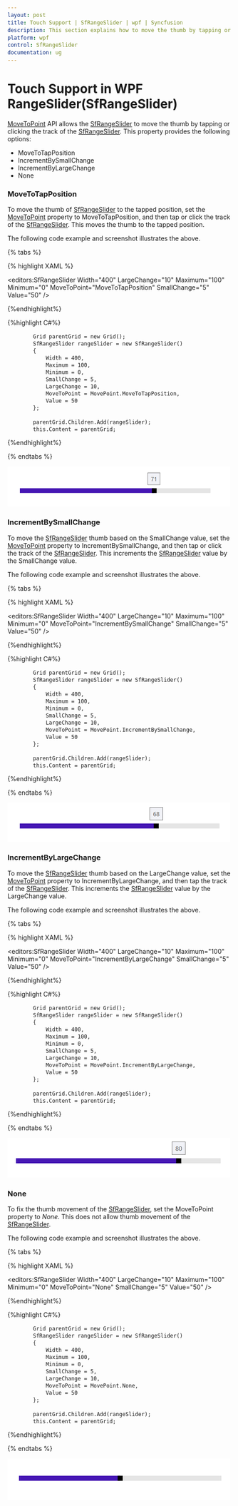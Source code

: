 ```yaml
---
layout: post
title: Touch Support | SfRangeSlider | wpf | Syncfusion
description: This section explains how to move the thumb by tapping or clicking in the Syncfusion WPF SfRangeSlider.
platform: wpf
control: SfRangeSlider 
documentation: ug
---
```


# Touch Support in WPF RangeSlider(SfRangeSlider)

[MoveToPoint](https://help.syncfusion.com/cr/wpf/Syncfusion.SfInput.Wpf~Syncfusion.Windows.Controls.Input.SfRangeSlider~MoveToPoint.html) API allows the [SfRangeSlider](https://help.syncfusion.com/cr/wpf/Syncfusion.SfInput.Wpf~Syncfusion.Windows.Controls.Input.SfRangeSlider.html) to move the thumb by tapping or clicking the track of the [SfRangeSlider](https://help.syncfusion.com/cr/wpf/Syncfusion.SfInput.Wpf~Syncfusion.Windows.Controls.Input.SfRangeSlider.html). This property provides the following options:

* MoveToTapPosition
* IncrementBySmallChange
* IncrementByLargeChange
* None

### MoveToTapPosition

To move the thumb of [SfRangeSlider](https://help.syncfusion.com/cr/wpf/Syncfusion.SfInput.Wpf~Syncfusion.Windows.Controls.Input.SfRangeSlider.html) to the tapped position, set the [MoveToPoint](https://help.syncfusion.com/cr/wpf/Syncfusion.SfInput.Wpf~Syncfusion.Windows.Controls.Input.SfRangeSlider~MoveToPoint.html) property to MoveToTapPosition, and then tap or click the track of the [SfRangeSlider](https://help.syncfusion.com/cr/wpf/Syncfusion.SfInput.Wpf~Syncfusion.Windows.Controls.Input.SfRangeSlider.html). This moves the thumb to the tapped position.

The following code example and screenshot illustrates the above.

{% tabs %}

{% highlight XAML %}

<editors:SfRangeSlider
                    Width="400"
                    LargeChange="10"
                    Maximum="100"
                    Minimum="0"
                    MoveToPoint="MoveToTapPosition"
                    SmallChange="5"
                    Value="50" />

{%endhighlight%}

{%highlight C#%}

            Grid parentGrid = new Grid();
            SfRangeSlider rangeSlider = new SfRangeSlider()
            {   
                Width = 400,
                Maximum = 100,
                Minimum = 0,
                SmallChange = 5,
                LargeChange = 10,
                MoveToPoint = MovePoint.MoveToTapPosition,
                Value = 50
            };

            parentGrid.Children.Add(rangeSlider);
            this.Content = parentGrid;

{%endhighlight%}

{% endtabs %}

![MoveToTapPosition](Touch-Support_images/Touch-Support_img1.png)

### IncrementBySmallChange

To move the [SfRangeSlider](https://help.syncfusion.com/cr/wpf/Syncfusion.SfInput.Wpf~Syncfusion.Windows.Controls.Input.SfRangeSlider.html) thumb based on the SmallChange value, set the [MoveToPoint](https://help.syncfusion.com/cr/wpf/Syncfusion.SfInput.Wpf~Syncfusion.Windows.Controls.Input.SfRangeSlider~MoveToPoint.html) property to IncrementBySmallChange, and then tap or click the track of the [SfRangeSlider](https://help.syncfusion.com/cr/wpf/Syncfusion.SfInput.Wpf~Syncfusion.Windows.Controls.Input.SfRangeSlider.html). This increments the [SfRangeSlider](https://help.syncfusion.com/cr/wpf/Syncfusion.SfInput.Wpf~Syncfusion.Windows.Controls.Input.SfRangeSlider.html) value by the SmallChange value.

The following code example and screenshot illustrates the above.

{% tabs %}

{% highlight XAML %}

<editors:SfRangeSlider
                    Width="400"
                    LargeChange="10"
                    Maximum="100"
                    Minimum="0"
                    MoveToPoint="IncrementBySmallChange"
                    SmallChange="5"
                    Value="50" />

{%endhighlight%}

{%highlight C#%}

            Grid parentGrid = new Grid();
            SfRangeSlider rangeSlider = new SfRangeSlider()
            {   
                Width = 400,
                Maximum = 100,
                Minimum = 0,
                SmallChange = 5,
                LargeChange = 10,
                MoveToPoint = MovePoint.IncrementBySmallChange,
                Value = 50
            };

            parentGrid.Children.Add(rangeSlider);
            this.Content = parentGrid;

{%endhighlight%}

{% endtabs %}

![IncrementBySmallChange](Touch-Support_images/Touch-Support_img2.png)

### IncrementByLargeChange

To move the [SfRangeSlider](https://help.syncfusion.com/cr/wpf/Syncfusion.SfInput.Wpf~Syncfusion.Windows.Controls.Input.SfRangeSlider.html) thumb based on the LargeChange value, set the [MoveToPoint](https://help.syncfusion.com/cr/wpf/Syncfusion.SfInput.Wpf~Syncfusion.Windows.Controls.Input.SfRangeSlider~MoveToPoint.html) property to IncrementByLargeChange, and then tap the track of the [SfRangeSlider](https://help.syncfusion.com/cr/wpf/Syncfusion.SfInput.Wpf~Syncfusion.Windows.Controls.Input.SfRangeSlider.html). This increments the [SfRangeSlider](https://help.syncfusion.com/cr/wpf/Syncfusion.SfInput.Wpf~Syncfusion.Windows.Controls.Input.SfRangeSlider.html) value by the LargeChange value.

The following code example and screenshot illustrates the above.

{% tabs %}

{% highlight XAML %}

<editors:SfRangeSlider
                    Width="400"
                    LargeChange="10"
                    Maximum="100"
                    Minimum="0"
                    MoveToPoint="IncrementByLargeChange"
                    SmallChange="5"
                    Value="50" />

{%endhighlight%}

{%highlight C#%}

            Grid parentGrid = new Grid();
            SfRangeSlider rangeSlider = new SfRangeSlider()
            {   
                Width = 400,
                Maximum = 100,
                Minimum = 0,
                SmallChange = 5,
                LargeChange = 10,
                MoveToPoint = MovePoint.IncrementByLargeChange,
                Value = 50
            };

            parentGrid.Children.Add(rangeSlider);
            this.Content = parentGrid;

{%endhighlight%}

{% endtabs %}

![IncrementByLargeChange](Touch-Support_images/Touch-Support_img3.png)


### None

To fix the thumb movement of the [SfRangeSlider](https://help.syncfusion.com/cr/wpf/Syncfusion.SfInput.Wpf~Syncfusion.Windows.Controls.Input.SfRangeSlider.html), set the MoveToPoint property to _None_. This does not allow thumb movement of the [SfRangeSlider](https://help.syncfusion.com/cr/wpf/Syncfusion.SfInput.Wpf~Syncfusion.Windows.Controls.Input.SfRangeSlider.html).

The following code example and screenshot illustrates the above.

{% tabs %}

{% highlight XAML %}

<editors:SfRangeSlider
                    Width="400"
                    LargeChange="10"
                    Maximum="100"
                    Minimum="0"
                    MoveToPoint="None"
                    SmallChange="5"
                    Value="50" />

{%endhighlight%}

{%highlight C#%}

            Grid parentGrid = new Grid();
            SfRangeSlider rangeSlider = new SfRangeSlider()
            {   
                Width = 400,
                Maximum = 100,
                Minimum = 0,
                SmallChange = 5,
                LargeChange = 10,
                MoveToPoint = MovePoint.None,
                Value = 50
            };

            parentGrid.Children.Add(rangeSlider);
            this.Content = parentGrid;

{%endhighlight%}

{% endtabs %}

![None](Touch-Support_images/Touch-Support_img4.png)







